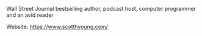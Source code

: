 Wall Street Journal bestselling author, podcast host, computer programmer and an avid reader

Website: https://www.scotthyoung.com/